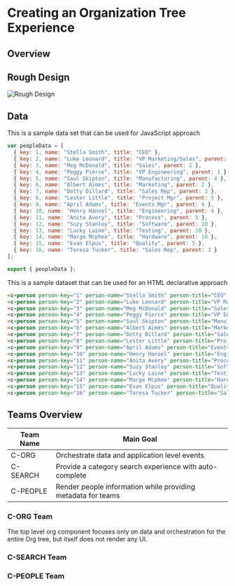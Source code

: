 # Creating an Organization Tree Experience

## Overview

## Rough Design

![Rough Design](https://i.imgur.com/6YMPCw5.png)

## Data
This is a sample data set that can be used for JavaScript approach
```javascript
var peopleData = [
  { key: 1, name: "Stella Smith", title: "CEO" },
  { key: 2, name: "Luke Leonard", title: "VP Marketing/Sales", parent: 1 },
  { key: 3, name: "Meg McDonald", title: "Sales", parent: 2 },
  { key: 4, name: "Peggy Pierce", title: "VP Engineering", parent: 1 },
  { key: 5, name: "Saul Skipton", title: "Manufacturing", parent: 4 },
  { key: 6, name: "Albert Aimes", title: "Marketing", parent: 2 },
  { key: 7, name: "Dotty Dillard", title: "Sales Rep", parent: 3 },
  { key: 8, name: "Lester Little", title: "Project Mgr", parent: 5 },
  { key: 9, name: "April Adams", title: "Events Mgr", parent: 6 },
  { key: 10, name: "Henry Hansel", title: "Engineering", parent: 4 },
  { key: 11, name: "Anita Avery", title: "Process", parent: 5 },
  { key: 12, name: "Suzy Stanley", title: "Software", parent: 10 },
  { key: 13, name: "Lucky Laine", title: "Testing", parent: 10 },
  { key: 14, name: "Marge Mcphee", title: "Hardware", parent: 10 },
  { key: 15, name: "Evan Elpus", title: "Quality", parent: 5 },
  { key: 16, name: "Teresa Tucker", title: "Sales Rep", parent: 3 }
];

export { peopleData };
```

This is a sample dataset that can be used for an HTML declarative approach
```html
<c-person person-key="1" person-name="Stella Smith" person-title="CEO" person-team="" person-boss=""></c-person>
<c-person person-key="2" person-name="Luke Leonard" person-title="VP Marketing/Sales" person-team="" person-boss="1"></c-person>
<c-person person-key="3" person-name="Meg McDonald" person-title="Sales" person-team="" person-boss="2"></c-person>
<c-person person-key="4" person-name="Peggy Pierce" person-title="VP Engineering" person-team="" person-boss="1"></c-person>
<c-person person-key="5" person-name="Saul Skipton" person-title="Manufacturing" person-team="" person-boss="4"></c-person>
<c-person person-key="6" person-name="Albert Aimes" person-title="Marketing" person-team="" person-boss="2"></c-person>
<c-person person-key="7" person-name="Dotty Dillard" person-title="Sales Rep" person-team="" person-boss="3"></c-person>
<c-person person-key="8" person-name="Lester Little" person-title="Project Mgr" person-team="" person-boss="5"></c-person>
<c-person person-key="9" person-name="April Adams" person-title="Events Mgr" person-team="" person-boss="6"></c-person>
<c-person person-key="10" person-name="Henry Hansel" person-title="Engineering" person-team="" person-boss="4"></c-person>
<c-person person-key="11" person-name="Anita Avery" person-title="Process" person-team="" person-boss="5"></c-person>
<c-person person-key="12" person-name="Suzy Stanley" person-title="Software" person-team="" person-boss="10"></c-person>
<c-person person-key="13" person-name="Lucky Laine" person-title="Testing" person-team="" person-boss="10"></c-person>
<c-person person-key="14" person-name="Marge Mcphee" person-title="Hardware" person-team="" person-boss="10"></c-person>
<c-person person-key="15" person-name="Evan Elpus" person-title="Quality" person-team="" person-boss="5"></c-person>
<c-person person-key="16" person-name="Teresa Tucker" person-title="Sales Rep" person-team="" person-boss="3"></c-person>
```

## Teams Overview

| Team Name | Main Goal                                                    |
| --------- | ------------------------------------------------------------ |
| C-ORG     | Orchestrate data and application level events                |
| C-SEARCH  | Provide a category search experience with auto-complete      |
| C-PEOPLE  | Render people information while providing metadata for teams |

### C-ORG Team

The top level org component focuses only on data and orchestration for the entire Org tree, but itself does not render any UI.

### C-SEARCH Team

### C-PEOPLE Team
